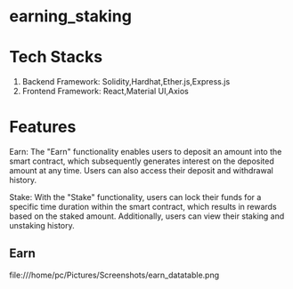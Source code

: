 # earning_staking

# Tech Stacks
1. Backend Framework: Solidity,Hardhat,Ether.js,Express.js
2. Frontend Framework: React,Material UI,Axios


# Features
Earn: The "Earn" functionality enables users to deposit an amount into the smart contract, which subsequently generates interest on the deposited amount at any time. Users can also access their deposit and withdrawal history.

Stake: With the "Stake" functionality, users can lock their funds for a specific time duration within the smart contract, which results in rewards based on the staked amount. Additionally, users can view their staking and unstaking history.

## Earn
file:///home/pc/Pictures/Screenshots/earn_datatable.png


